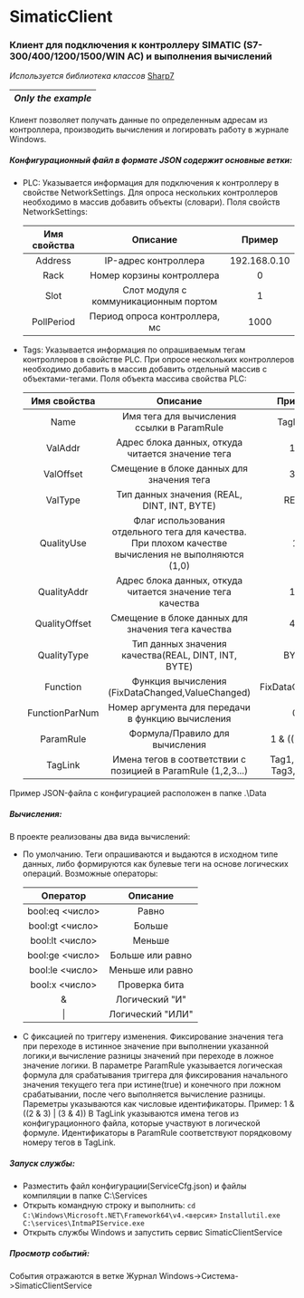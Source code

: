 # SimaticClient
### Клиент для подключения к контроллеру SIMATIC (S7-300/400/1200/1500/WIN AC) и выполнения вычислений

*Используется библиотека классов* [Sharp7](https://snap7.sourceforge.net/sharp7.html)

|*Only the example*|
|-|

Клиент позволяет получать данные по определенным адресам из контроллера, производить вычисления и логировать работу в журнале Windows.

##### Конфигурационный файл в формате JSON содержит основные ветки:
 - PLC: Указывается информация для подключения к контроллеру в свойстве NetworkSettings. Для опроса нескольких контроллеров необходимо в массив добавить объекты (словари).
     Поля свойств NetworkSettings:

	| Имя свойства | Описание    | Пример | 
	|:----------:|:-------------:|:---------------:|
	| Address    | IP-адрес контроллера |        192.168.0.10        | 
	| Rack       | Номер корзины контроллера              |    0             |  
	| Slot     |   Слот модуля с коммуникационным портом            |      1           |
	| PollPeriod  | Период опроса контроллера, мс               |         1000        |

 - Tags: Указывается информация по опрашиваемым тегам контроллеров в свойстве PLC. При опросе нескольких контроллеров необходимо добавить в массив добавить отдельный массив с объектами-тегами.
     Поля объекта массива свойства PLC:

	| Имя свойства | Описание    | Пример | 
	|:----------:|:-------------:|:---------------:|
	| Name    | Имя тега для вычисления ссылки в ParamRule |        TagFlow        | 
	| ValAddr       | Адрес блока данных, откуда читается значение тега|    10             |  
	| ValOffset     |   Смещение в блоке данных для значения тега            |      36           |
	| ValType  | Тип данных значения (REAL, DINT, INT, BYTE)               |         REAL        |
	| QualityUse  | Флаг использования отдельного тега для качества. При плохом качестве вычисления не выполняются (1,0)|         1        |
	| QualityAddr  | Адрес блока данных, откуда читается значение тега качества              |         10        |
	| QualityOffset  | Смещение в блоке данных для значения тега качества               |         40        |
	| QualityType  | Тип данных значения качества(REAL, DINT, INT, BYTE)              |         BYTE        |
	| Function  | Функция вычисления (FixDataChanged,ValueChanged)              |         FixDataChanged        |
	| FunctionParNum  |   Номер аргумента для передачи в функцию вычисления             |         0        |
	| ParamRule  | Формула/Правило для вычисления               |         1 & ((2 & 3) | (3 & 4))        |
	| TagLink  | Имена тегов в соответствии с позицией в ParamRule  (1,2,3...)             |         Tag1, Tag2, Tag3, Tag4        |

Пример JSON-файла с конфигурацией расположен в папке .\Data

 ##### Вычисления:
 
 В проекте реализованы два вида вычислений:
 - По умолчанию. Теги опрашиваются и выдаются в исходном типе данных, либо формируются как булевые теги на основе логических операций.
  Возможные операторы:
  
	| Оператор | Описание    | 
	|:----------:|:-------------:|
	| bool:eq <число>   | Равно |
	| bool:gt <число>      | Больше               | 
	| bool:lt <число>    |   Меньше            | 
	| bool:ge <число> | Больше или равно               | 
	| bool:le <число>  | Меньше или равно               |  
	| bool:x <число> | Проверка бита               |
	| & | Логический "И"               |
	| \| | Логический "ИЛИ"                |

 - С фиксацией по триггеру изменения. Фиксирование значения тега при переходе в истинное значение при выполнении указанной логики,и вычисление разницы значений при переходе в ложное значение логики.
 В параметре ParamRule указывается логическая формула для срабатывания триггера для фиксирования начального значения текущего тега при истине(true) и конечного при ложном срабатывании, после чего выполняется вычисление разницы.
Пареметры указываются как числовые идентификаторы.
Пример: 1 & ((2 & 3) | (3 & 4))
В TagLink указываются имена тегов из конфигурационного файла, которые участвуют в логической формуле. Идентификаторы в ParamRule соответствуют порядковому номеру тегов в TagLink.

 ##### Запуск службы:
- Разместить файл конфигурации(ServiceCfg.json) и файлы компиляции в папке C:\Services
- Открыть командную строку и выполнить:
```cd C:\Windows\Microsoft.NET\Framework64\v4.<версия>```
```Installutil.exe C:\services\IntmaPIService.exe```
- Открыть службы Windows и запустить сервис SimaticClientService

 ##### Просмотр событий:
 События отражаются в ветке Журнал Windows->Система->SimaticClientService
 